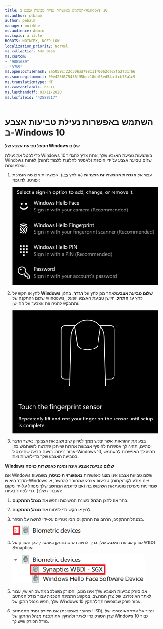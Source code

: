 ```yaml
---
title: השתמש באפשרות נעילת טביעות אצבע ב-Windows 10
ms.author: pebaum
author: pebaum
manager: mnirkhe
ms.audience: Admin
ms.topic: article
ROBOTS: NOINDEX, NOFOLLOW
localization_priority: Normal
ms.collection: Adm_O365
ms.custom:
- "9001689"
- "3765"
ms.openlocfilehash: 8a5059c722c306ad79811140062cec7f52f31766
ms.sourcegitcommit: 00e4266575438f55bdc18db05ed54aafcb75a3c9
ms.translationtype: MT
ms.contentlocale: he-IL
ms.lasthandoff: 03/11/2020
ms.locfileid: "42588317"
---
```

# <a name="use-fingerprint-unlock-option-in-windows-10"></a>השתמש באפשרות נעילת טביעות אצבע ב-Windows 10

**הפעל טביעת אצבע של Windows שלום**

כדי לבטל את נעילת Windows 10 באמצעות טביעת האצבע שלך, אתה צריך להגדיר Windows שלום טביעת אצבע על ידי הוספת (לאפשר לחלונות ללמוד לזהות) לפחות אצבע אחת. 

1. עבור אל **הגדרות האפשרויות הרצויות** (או לחץ [כאן](ms-settings:signinoptions?activationSource=GetHelp)). אפשרויות הכניסה הזמינות יפורטו. לדוגמה:

    ![אפשרויות כניסה.](media/sign-in-options.png)

2. לחץ או הקש על **Windows שלום טביעת אצבע**ולאחר מכן לחץ על **הגדר**. בחלון שלום ההתקנה של Windows, לחץ על **התחל**. חיישן טביעת האצבע יופעל, ותתבקש להניח את אצבעך על החיישן:

   ![. חיישן טביעת אצבע](media/fingerprint-sensor.png)

3. בצע את ההוראות, אשר יבקש ממך לסרוק שוב ושוב את אצבעך. כאשר הדבר יסתיים, תהיה לך אפשרות להוסיף אצבעות אחרות שייתכן שתרצה להשתמש בהן עבור כניסה. בפעם הבאה שתיכנס ל-Windows 10, תהיה לך האפשרות להשתמש בטביעת האצבע שלך כדי לעשות זאת.

**Windows שלום טביעת אצבע אינה זמינה כאפשרות כניסה**

אם Windows שלום טביעת אצבע אינו מוצג כאפשרות **באפשרויות כניסה**, משמעות הדבר היא ש-Windows אינו מודע לקורא/סורק טביעות אצבע שמחובר למחשב, או שמדיניות מערכת מונעת את השימוש בה (אם לדוגמה המחשב שלך מנוהל על-ידי מקום העבודה שלך). כדי לפתור בעיות: 

1. בחר את לחצן **התחל** בשורת המשימות וחפש את **מנהל ההתקנים**.

2. לחץ או הקש כדי לפתוח את **מנהל ההתקנים**.

3. במנהל ההתקנים, הרחב את ההתקנים הביומטריים על-ידי לחיצה על הסוגר.

   ![. מכשירים ביומטריים](media/biometric-devices.png)

4. סורק טביעת האצבע שלך צריך להיות רשום כהתקן ביומטרי, כגון הסורק של WBDI Synaptics:

   ![. מכשירים ביומטריים](media/biometric-devices-expanded.png)

5. אם סורק טביעות האצבע שלך אינו מוצג, והסורק משולב במחשב האישי, עבור לאתר האינטרנט של יצרן המחשב. במקטע התמיכה הטכנית עבור מודל המחשב שלך, חפש מנהל התקן של Windows 10 עבור סורק שבאפשרותך להתקין.

6. אם הסורק נפרד מהמחשב (מחובר באמצעות USB), עבור אל אתר האינטרנט של יצרן הסורק כדי לאתר ולהתקין את תוכנת מנהל ההתקן של Windows 10 עבור מודל הסורק שיש לך.
